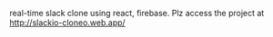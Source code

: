real-time slack clone using react, firebase. Plz access the project at http://slackio-cloneo.web.app/

